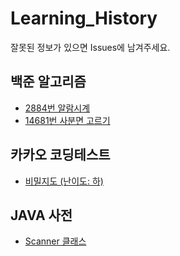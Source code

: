 # Learning_History
잘못된 정보가 있으면 Issues에 남겨주세요.
## 백준 알고리즘
- [2884번 알람시계](https://github.com/MojitoBar/Learning_History/blob/master/baekjoon/2884.md)
- [14681번 사분면 고르기](https://github.com/MojitoBar/Learning_History/blob/master/baekjoon/14681.md)

## 카카오 코딩테스트
- [비밀지도 (난이도: 하)](https://github.com/MojitoBar/Learning_History/blob/master/kakao_test/secret_map.md)

## JAVA 사전
- [Scanner 클래스](https://github.com/MojitoBar/Learning_History/blob/master/java/Scanner.md)
